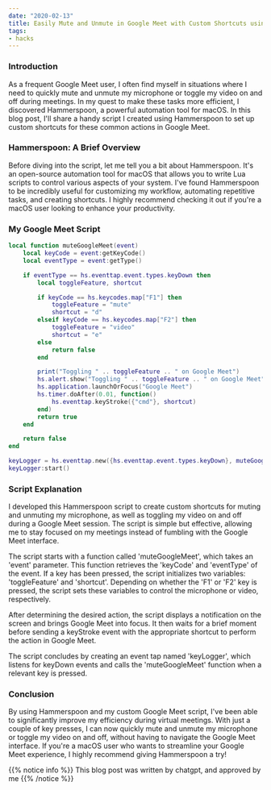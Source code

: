 ```yaml
---
date: "2020-02-13"
title: Easily Mute and Unmute in Google Meet with Custom Shortcuts using Hammerspoon
tags:
- hacks
---
```


### Introduction

As a frequent Google Meet user, I often find myself in situations where I need to quickly mute and unmute my microphone or toggle my video on and off during meetings. In my quest to make these tasks more efficient, I discovered Hammerspoon, a powerful automation tool for macOS. In this blog post, I'll share a handy script I created using Hammerspoon to set up custom shortcuts for these common actions in Google Meet.

### Hammerspoon: A Brief Overview

Before diving into the script, let me tell you a bit about Hammerspoon. It's an open-source automation tool for macOS that allows you to write Lua scripts to control various aspects of your system. I've found Hammerspoon to be incredibly useful for customizing my workflow, automating repetitive tasks, and creating shortcuts. I highly recommend checking it out if you're a macOS user looking to enhance your productivity.

### My Google Meet Script

```lua
local function muteGoogleMeet(event)
    local keyCode = event:getKeyCode()
    local eventType = event:getType()

    if eventType == hs.eventtap.event.types.keyDown then
        local toggleFeature, shortcut

        if keyCode == hs.keycodes.map["F1"] then
            toggleFeature = "mute"
            shortcut = "d"
        elseif keyCode == hs.keycodes.map["F2"] then
            toggleFeature = "video"
            shortcut = "e"
        else
            return false
        end

        print("Toggling " .. toggleFeature .. " on Google Meet")
        hs.alert.show("Toggling " .. toggleFeature .. " on Google Meet")
        hs.application.launchOrFocus("Google Meet")
        hs.timer.doAfter(0.01, function()
            hs.eventtap.keyStroke({"cmd"}, shortcut)
        end)
        return true
    end

    return false
end

keyLogger = hs.eventtap.new({hs.eventtap.event.types.keyDown}, muteGoogleMeet)
keyLogger:start()
```

### Script Explanation

I developed this Hammerspoon script to create custom shortcuts for muting and unmuting my microphone, as well as toggling my video on and off during a Google Meet session. The script is simple but effective, allowing me to stay focused on my meetings instead of fumbling with the Google Meet interface.

The script starts with a function called 'muteGoogleMeet', which takes an 'event' parameter. This function retrieves the 'keyCode' and 'eventType' of the event. If a key has been pressed, the script initializes two variables: 'toggleFeature' and 'shortcut'. Depending on whether the 'F1' or 'F2' key is pressed, the script sets these variables to control the microphone or video, respectively.

After determining the desired action, the script displays a notification on the screen and brings Google Meet into focus. It then waits for a brief moment before sending a keyStroke event with the appropriate shortcut to perform the action in Google Meet.

The script concludes by creating an event tap named 'keyLogger', which listens for keyDown events and calls the 'muteGoogleMeet' function when a relevant key is pressed.

### Conclusion

By using Hammerspoon and my custom Google Meet script, I've been able to significantly improve my efficiency during virtual meetings. With just a couple of key presses, I can now quickly mute and unmute my microphone or toggle my video on and off, without having to navigate the Google Meet interface. If you're a macOS user who wants to streamline your Google Meet experience, I highly recommend giving Hammerspoon a try!

{{% notice info %}}
This blog post was written by chatgpt, and approved by me
{{% /notice %}}
